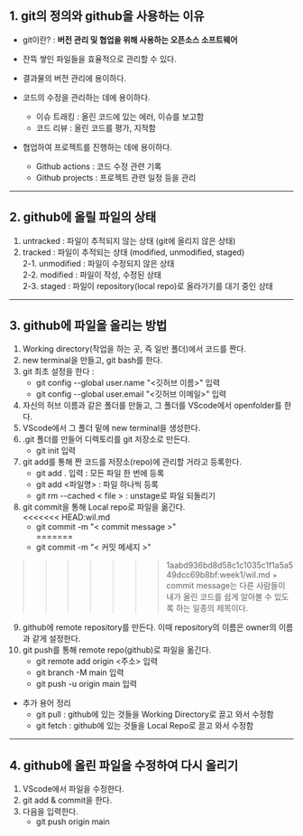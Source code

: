 ## 1. git의 정의와 github을 사용하는 이유   
* git이란? : **버전 관리 및 협업을 위해 사용하는 오픈소스 소프트웨어**    
   
* 잔뜩 쌓인 파일들을 효율적으로 관리할 수 있다.  
* 결과물의 버전 관리에 용이하다.  
* 코드의 수정을 관리하는 데에 용이하다.
    - 이슈 트래킹 : 올린 코드에 있는 에러, 이슈를 보고함   
    - 코드 리뷰 : 올린 코드를 평가, 지적함     
* 협업하여 프로젝트를 진행하는 데에 용이하다.   
    - Github actions : 코드 수정 관련 기록    
    - Github projects : 프로젝트 관련 일정 등을 관리   
--------------------------------------------------
## 2. github에 올릴 파일의 상태   
1. untracked : 파일이 추적되지 않는 상태 (git에 올리지 않은 상태)   
2. tracked : 파일이 추적되는 상태 (modified, unmodified, staged)   
    2-1. unmodified : 파일이 수정되지 않은 상태   
    2-2. modified : 파일이 작성, 수정된 상태   
    2-3. staged : 파일이 repository(local repo)로 올라가기를 대기 중인 상태   
--------------------------------------------------
## 3. github에 파일을 올리는 방법   
1. Working directory(작업을 하는 곳, 즉 일반 폴더)에서 코드를 짠다.
2. new terminal을 만들고, git bash를 한다.
3. git 최초 설정을 한다 :   
    - git config --global user.name "<깃허브 이름>" 입력   
    - git config --global user.email "<깃허브 이메일>" 입력   
4. 자신의 허브 이름과 같은 폴더를 만들고, 그 폴더를 VScode에서 openfolder를 한다.   
5. VScode에서 그 폴더 밑에 new terminal을 생성한다.   
6. .git 폴더를 만들어 디렉토리를 git 저장소로 만든다.
    - git init 입력   
7. git add를 통해 짠 코드를 저장소(repo)에 관리할 거라고 등록한다.
    + git add . 입력 : 모든 파일 한 번에 등록   
    + git add <파일명> : 파일 하나씩 등록   
    + git rm --cached < file > : unstage로 파일 되돌리기   
8. git commit을 통해 Local repo로 파일을 옮긴다.   
<<<<<<< HEAD:wil.md
    + git commit -m "< commit message >"   
=======
    + git commit -m "< 커밋 메세지 >"   
>>>>>>> 1aabd936bd8d58c1c1035c1f1a5a549dcc69b8bf:week1/wil.md
    + commit message는 다른 사람들이 내가 올린 코드를 쉽게 알아볼 수 있도록 하는 일종의 제목이다.   
9. github에 remote repository를 만든다. 이때 repository의 이름은 owner의 이름과 같게 설정한다.   
10. git push를 통해 remote repo(github)로 파일을 옮긴다.   
    + git remote add origin <주소> 입력   
    + git branch -M main 입력   
    + git push -u origin main 입력    

- 추가 용어 정리   
    + git pull : github에 있는 것들을 Working Directory로 끌고 와서 수정함   
    + git fetch : github에 있는 것들을 Local Repo로 끌고 와서 수정함   
--------------------------------------------------
## 4. github에 올린 파일을 수정하여 다시 올리기   
1. VScode에서 파일을 수정한다.   
2. git add & commit을 한다.   
3. 다음을 입력한다.   
    + git push origin main   
